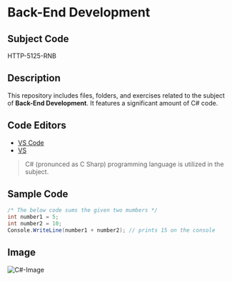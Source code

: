 # Back-End Development

## Subject Code

HTTP-5125-RNB

## Description

This repository includes files, folders, and exercises related to the subject of **Back-End Development**. It features a significant amount of C# code.

## Code Editors

- [VS Code](https://code.visualstudio.com/)
- [VS](https://visualstudio.microsoft.com/)

> C# (pronunced as C Sharp) programming language is utilized in the subject.

## Sample Code

```C#
/* The below code sums the given two mumbers */
int number1 = 5;
int number2 = 10;
Console.WriteLine(number1 + number2); // prints 15 on the console
```

## Image
![C#-Image](./images/c#-img.png)